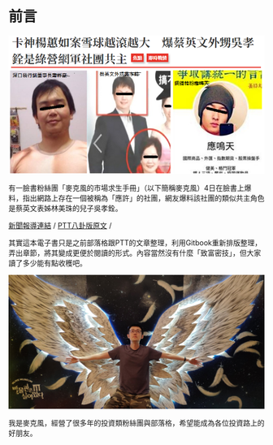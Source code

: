 # 前言

![&#x6050;&#x6016;&#x7684;&#x7DB2;&#x8ECD;](.gitbook/assets/78952596_2934270306594733_2439451869764911104_n.png)

有一臉書粉絲團「麥克風的市場求生手冊」（以下簡稱麥克風）4日在臉書上爆料，指出網路上存在一個被稱為「應許」的社團，網友爆料該社團的類似共主角色是蔡英文表姊林美珠的兒子吳孝銓。

[新聞報導連結](https://www.upmedia.mg/news_info.php?SerialNo=76736) / [PTT八卦版原文](https://pttweb.tw/s/3nGBs) /   
  
其實這本電子書只是之前部落格跟PTT的文章整理，利用Gitbook重新排版整理，弄出章節，將其變成更便於閱讀的形式。內容當然沒有什麼「致富密技」，但大家讀了多少能有點收穫吧。

![&#x53EA;&#x662F;&#x89BA;&#x5F97;&#x9019;&#x5F35;&#x5716;&#x5F88;&#x5047;&#x63B0;&#x800C;&#x5DF2;&#xFF0C;&#x653E;&#x5728;&#x9019;&#x6C92;&#x5225;&#x7684;&#x610F;&#x601D;](.gitbook/assets/img_20190621_153711.jpg)

我是麥克風，經營了很多年的投資類粉絲團與部落格，希望能成為各位投資路上的好朋友。



